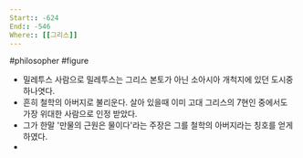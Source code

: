 ```yaml
---
Start:: -624
End:: -546
Where:: [[그리스]]
---
```

#philosopher #figure
- 밀레투스 사람으로 밀레투스는 그리스 본토가 아닌 소아시아 개척지에 있던 도시중 하나엿다.
- 흔히 철학의 아버지로 불리운다. 살아 있을때 이미 고대 그리스의 7현인 중에서도 가장 위대한 사람으로 인정 받았다.
- 그가 한말 '만물의 근원은 물이다'라는 주장은 그를 철학의 아버지라는 칭호를 얻게 하였다.
- 
